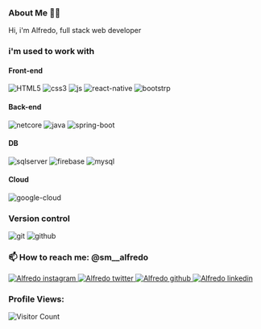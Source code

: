 ### About Me 👩‍💻

Hi, i'm Alfredo, full stack web developer

### i'm used to work with

#### Front-end

![HTML5](https://img.icons8.com/color/48/000000/html-5--v1.png)
![css3](https://img.icons8.com/color/48/000000/css3.png)
![js](https://img.icons8.com/color/48/000000/javascript--v1.png)
![react-native](https://img.icons8.com/color/48/000000/react-native.png)
![bootstrp](https://img.icons8.com/color/48/000000/bootstrap.png)

#### Back-end

![netcore](https://img.icons8.com/color/48/net-framework.png)
![java](https://img.icons8.com/color/48/java-coffee-cup-logo--v1.png)
![spring-boot](https://img.icons8.com/office/48/spring-logo.png)

#### DB

![sqlserver](https://img.icons8.com/color/48/microsoft-sql-server.png)
![firebase](https://img.icons8.com/color/48/000000/firebase.png)
![mysql](https://img.icons8.com/color/48/000000/mysql-logo.png)

#### Cloud

![google-cloud](https://img.icons8.com/fluency/48/google-cloud.png)

### Version control

![git](https://img.icons8.com/color/48/000000/git.png)
![github](https://img.icons8.com/color/48/000000/github--v1.png)


### 📫 How to reach me: @sm__alfredo
  
  <div> 
    <a href="https://www.instagram.com/sm__alfredo/" target="_blank">
    <img src="https://img.icons8.com/fluency/48/000000/instagram-new.png"
         alt="Alfredo instagram"/>
    </a>
    <a href="https://twitter.com/sm__alfredo" target="_blank">
    <img src="https://img.icons8.com/color/48/000000/twitter--v1.png"
         alt="Alfredo twitter"/>
    </a>
    <a href="https://github.com/llFREEDll" target="_blank">
    <img src="https://img.icons8.com/color/48/000000/github--v1.png"
         alt="Alfredo github"/>
    </a>
    <a href="https://www.linkedin.com/in/sm-alfredo-382370248/" target="_blank">
    <img src="https://img.icons8.com/color/48/linkedin.png"
         alt="Alfredo linkedin"/>
    </a>
  <div/>
  
  ### Profile Views:
  ![Visitor Count](https://profile-counter.glitch.me/llfreedll/count.svg)
